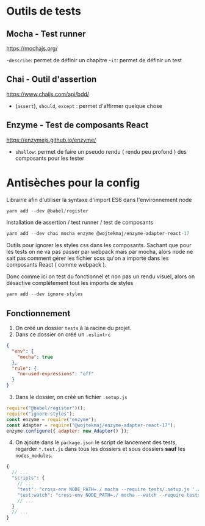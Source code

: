 # Outils de tests

## Mocha - Test runner

https://mochajs.org/

-`describe`: permet de définir un chapitre
-`it`: permet de définir un test

## Chai - Outil d'assertion

https://www.chaijs.com/api/bdd/

- (`assert`), `should`, `except` : permet d'affirmer quelque chose

## Enzyme - Test de composants React

https://enzymejs.github.io/enzyme/

- `shallow`: permet de faire un pseudo rendu ( rendu peu profond ) des composants pour les tester

# Antisèches pour la config

Librairie afin d'utiliser la syntaxe d'import ES6 dans l'environnement node

```js
yarn add --dev @babel/register
```

Installation de assertion / test runner / test de composants

```js
yarn add --dev chai mocha enzyme @wojtekmaj/enzyme-adapter-react-17
```

Outils pour ignorer les styles css dans les composants. Sachant que pour les tests on ne va pas passer par webpack mais par mocha, alors node ne sait pas comment gérer les fichier scss qu'on a importé dans les composants React ( comme webpack ).

Donc comme ici on test du fonctionnel et non pas un rendu visuel, alors on désactive complétement tout les imports de styles

```js
yarn add --dev ignore-styles
```

## Fonctionnement

1. On créé un dossier `tests` à la racine du projet.
2. Dans ce dossier on créé un `.eslintrc`

```json
{
  "env": {
    "mocha": true
  },
  "rule": {
    "no-used-expressions": "off"
  }
}
```

3. Dans le dossier, on créé un fichier `.setup.js`
   
```js
require("@babel/register")();
require("ignore-styles");
const enzyme = require("enzyme");
const Adapter = require("@wojtekmaj/enzyme-adapter-react-17");
enzyme.configure({ adapter: new Adapter() });
```

4. On ajoute dans le `package.json` le script de lancement des tests, regarder `*.test.js` dans tous les dossiers et sous dossiers **sauf** les `nodes_modules`.

```js
{
  // ...
  "scripts": {
    // ...
    "test": "cross-env NODE_PATH=./ mocha --require tests/.setup.js './{,!(node_modules)/**/}*.test.js'",
    "test:watch": "cross-env NODE_PATH=./ mocha --watch --require tests/.setup.js './{,!(node_modules)/**/}*.test.js'"
    // ...
  }
  // ...
}
```
